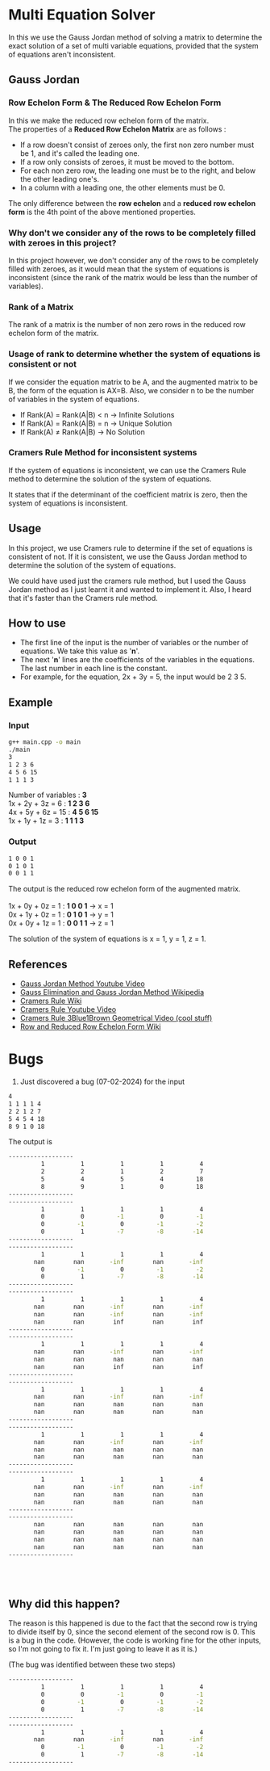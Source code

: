 # Multi Equation Solver

In this we use the Gauss Jordan method of solving a matrix to determine the exact solution of a set of multi variable equations, provided that the system of equations aren't inconsistent.

## Gauss Jordan

### Row Echelon Form & The Reduced Row Echelon Form
In this we make the reduced row echelon form of the matrix. 
<br>The properties of a **Reduced Row Echelon Matrix** are as follows :
- If a row doesn't consist of zeroes only, the first non zero number must be 1, and it's called the leading one.
- If a row only consists of zeroes, it must be moved to the bottom.
- For each non zero row, the leading one must be to the right, and below the other leading one's.
- In a column with a leading one, the other elements must be 0.

The only difference between the **row echelon** and a **reduced row echelon form** is the 4th point of the above mentioned properties.

### Why don't we consider any of the rows to be completely filled with zeroes in this project?
In this project however, we don't consider any of the rows to be completely filled with zeroes, as it would mean that the system of equations is inconsistent (since the rank of the matrix would be less than the number of variables).

### Rank of a Matrix
The rank of a matrix is the number of non zero rows in the reduced row echelon form of the matrix.

### Usage of rank to determine whether the system of equations is consistent or not
If we consider the equation matrix to be A, and the augmented matrix to be B, the form of the equation is AX=B. Also, we consider n to be the number of variables in the system of equations.

- If Rank(A) = Rank(A|B) < n -> Infinite Solutions
- If Rank(A) = Rank(A|B) = n -> Unique Solution
- If Rank(A) ≠ Rank(A|B) -> No Solution

### Cramers Rule Method for inconsistent systems
If the system of equations is inconsistent, we can use the Cramers Rule method to determine the solution of the system of equations.

It states that if the determinant of the coefficient matrix is zero, then the system of equations is inconsistent.

## Usage
In this project, we use Cramers rule to determine if the set of equations is consistent of not. If it is consistent, we use the Gauss Jordan method to determine the solution of the system of equations.

We could have used just the cramers rule method, but I used the Gauss Jordan method as I just learnt it and wanted to implement it. Also, I heard that it's faster than the Cramers rule method.

## How to use
- The first line of the input is the number of variables or the number of equations. We take this value as '**n**'.
- The next '**n**' lines are the coefficients of the variables in the equations. The last number in each line is the constant.
- For example, for the equation, 2x + 3y = 5, the input would be 2 3 5.


## Example
### Input
```bash
g++ main.cpp -o main
./main
3
1 2 3 6
4 5 6 15
1 1 1 3
```
Number of variables : **3**
<br>1x + 2y + 3z = 6 : **1 2 3 6**
<br>4x + 5y + 6z = 15 : **4 5 6 15**
<br>1x + 1y + 1z = 3 : **1 1 1 3**

### Output
```bash
1 0 0 1
0 1 0 1
0 0 1 1
```
The output is the reduced row echelon form of the augmented matrix.
<br>
<br>1x + 0y + 0z = 1 : **1 0 0 1** -> x = 1
<br>0x + 1y + 0z = 1 : **0 1 0 1** -> y = 1
<br>0x + 0y + 1z = 1 : **0 0 1 1** -> z = 1

The solution of the system of equations is x = 1, y = 1, z = 1.

## References
- [Gauss Jordan Method Youtube Video](https://www.youtube.com/watch?v=eYSASx8_nyg)
- [Gauss Elimination and Gauss Jordan Method Wikipedia](https://en.wikipedia.org/wiki/Gaussian_elimination#The_reduced_row_echelon_form)
- [Cramers Rule Wiki](https://en.wikipedia.org/wiki/Cramer%27s_rule)
- [Cramers Rule Youtube Video](https://www.youtube.com/watch?v=Ot87qLTODdQ)
- [Cramers Rule 3Blue1Brown Geometrical Video (cool stuff)](https://www.youtube.com/watch?v=jBsC34PxzoM)
- [Row and Reduced Row Echelon Form Wiki](https://en.wikipedia.org/wiki/Row_echelon_form)

# Bugs
1. Just discovered a bug (07-02-2024) for the input
```bash
4       
1 1 1 1 4
2 2 1 2 7
5 4 5 4 18
8 9 1 0 18
```
The output is 
```bash
------------------
         1          1          1          1          4 
         2          2          1          2          7
         5          4          5          4         18
         8          9          1          0         18
------------------
------------------
         1          1          1          1          4
         0          0         -1          0         -1
         0         -1          0         -1         -2
         0          1         -7         -8        -14
------------------
------------------
         1          1          1          1          4
       nan        nan       -inf        nan       -inf
         0         -1          0         -1         -2
         0          1         -7         -8        -14
------------------
------------------
         1          1          1          1          4
       nan        nan       -inf        nan       -inf 
       nan        nan       -inf        nan       -inf
       nan        nan        inf        nan        inf
------------------
------------------
         1          1          1          1          4
       nan        nan       -inf        nan       -inf
       nan        nan        nan        nan        nan
       nan        nan        inf        nan        inf
------------------
------------------
         1          1          1          1          4
       nan        nan       -inf        nan       -inf 
       nan        nan        nan        nan        nan
       nan        nan        nan        nan        nan
------------------
------------------
         1          1          1          1          4
       nan        nan       -inf        nan       -inf
       nan        nan        nan        nan        nan
       nan        nan        nan        nan        nan
------------------
------------------
         1          1          1          1          4
       nan        nan       -inf        nan       -inf
       nan        nan        nan        nan        nan
       nan        nan        nan        nan        nan
------------------
------------------
       nan        nan        nan        nan        nan
       nan        nan        nan        nan        nan
       nan        nan        nan        nan        nan
       nan        nan        nan        nan        nan 
------------------
```
<br>
<br>

## Why did this happen?
The reason is this happened is due to the fact that the second row is trying to divide itself by 0, since the second element of the second row is 0. This is a bug in the code. (However, the code is working fine for the other inputs, so I'm not going to fix it. I'm just going to leave it as it is.)

(The bug was identified between these two steps)
```bash
------------------
         1          1          1          1          4
         0          0         -1          0         -1
         0         -1          0         -1         -2
         0          1         -7         -8        -14
------------------
------------------
         1          1          1          1          4
       nan        nan       -inf        nan       -inf
         0         -1          0         -1         -2
         0          1         -7         -8        -14
------------------
```
